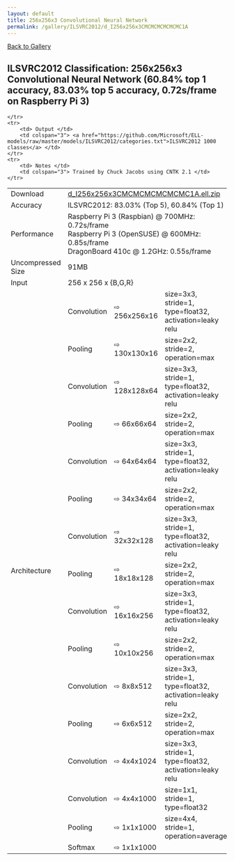 ```yaml
---
layout: default
title: 256x256x3 Convolutional Neural Network
permalink: /gallery/ILSVRC2012/d_I256x256x3CMCMCMCMCMCMC1A
---
```


[Back to Gallery](/ELL/gallery)

## ILSVRC2012 Classification: 256x256x3 Convolutional Neural Network (60.84% top 1 accuracy, 83.03% top 5 accuracy, 0.72s/frame on Raspberry Pi 3)

<table>
    <tr>
        <td> Download </td>
        <td colspan="3"> <a href="https://github.com/Microsoft/ELL-models/raw/master/models/ILSVRC2012/d_I256x256x3CMCMCMCMCMCMC1A/d_I256x256x3CMCMCMCMCMCMC1A.ell.zip">d_I256x256x3CMCMCMCMCMCMC1A.ell.zip</a></td>
    </tr>
    <tr>
        <td> Accuracy </td>
        <td colspan="3"> ILSVRC2012: 83.03% (Top 5), 60.84% (Top 1) </td>
    </tr>
    <tr>
        <td> Performance </td>
        <td colspan="3"> Raspberry Pi 3 (Raspbian) @ 700MHz: 0.72s/frame<br>Raspberry Pi 3 (OpenSUSE) @ 600MHz: 0.85s/frame<br>DragonBoard 410c @ 1.2GHz: 0.55s/frame </td>
    </tr>
    <tr>
        <td> Uncompressed Size </td>
        <td colspan="3"> 91MB </td>
    </tr>
    <tr>
        <td> Input </td>
        <td colspan="3"> 256 x 256 x {B,G,R} </td>
    </tr>
    <tr>
        <td rowspan="17"> Architecture </td>
        <tr class="table-row-condensed">
	<td>Convolution</td>
	<td>&#8680; 256x256x16</td>
	<td>size=3x3, stride=1, type=float32, activation=leaky relu</td>
</tr>
<tr class="table-row-condensed">
	<td>Pooling</td>
	<td>&#8680; 130x130x16</td>
	<td>size=2x2, stride=2, operation=max</td>
</tr>
<tr class="table-row-condensed">
	<td>Convolution</td>
	<td>&#8680; 128x128x64</td>
	<td>size=3x3, stride=1, type=float32, activation=leaky relu</td>
</tr>
<tr class="table-row-condensed">
	<td>Pooling</td>
	<td>&#8680; 66x66x64</td>
	<td>size=2x2, stride=2, operation=max</td>
</tr>
<tr class="table-row-condensed">
	<td>Convolution</td>
	<td>&#8680; 64x64x64</td>
	<td>size=3x3, stride=1, type=float32, activation=leaky relu</td>
</tr>
<tr class="table-row-condensed">
	<td>Pooling</td>
	<td>&#8680; 34x34x64</td>
	<td>size=2x2, stride=2, operation=max</td>
</tr>
<tr class="table-row-condensed">
	<td>Convolution</td>
	<td>&#8680; 32x32x128</td>
	<td>size=3x3, stride=1, type=float32, activation=leaky relu</td>
</tr>
<tr class="table-row-condensed">
	<td>Pooling</td>
	<td>&#8680; 18x18x128</td>
	<td>size=2x2, stride=2, operation=max</td>
</tr>
<tr class="table-row-condensed">
	<td>Convolution</td>
	<td>&#8680; 16x16x256</td>
	<td>size=3x3, stride=1, type=float32, activation=leaky relu</td>
</tr>
<tr class="table-row-condensed">
	<td>Pooling</td>
	<td>&#8680; 10x10x256</td>
	<td>size=2x2, stride=2, operation=max</td>
</tr>
<tr class="table-row-condensed">
	<td>Convolution</td>
	<td>&#8680; 8x8x512</td>
	<td>size=3x3, stride=1, type=float32, activation=leaky relu</td>
</tr>
<tr class="table-row-condensed">
	<td>Pooling</td>
	<td>&#8680; 6x6x512</td>
	<td>size=2x2, stride=2, operation=max</td>
</tr>
<tr class="table-row-condensed">
	<td>Convolution</td>
	<td>&#8680; 4x4x1024</td>
	<td>size=3x3, stride=1, type=float32, activation=leaky relu</td>
</tr>
<tr class="table-row-condensed">
	<td>Convolution</td>
	<td>&#8680; 4x4x1000</td>
	<td>size=1x1, stride=1, type=float32</td>
</tr>
<tr class="table-row-condensed">
	<td>Pooling</td>
	<td>&#8680; 1x1x1000</td>
	<td>size=4x4, stride=1, operation=average</td>
</tr>
<tr class="table-row-condensed">
	<td>Softmax</td>
	<td>&#8680; 1x1x1000</td>
	<td></td>
</tr>

    </tr>
    <tr>
        <td> Output </td>
        <td colspan="3"> <a href="https://github.com/Microsoft/ELL-models/raw/master/models/ILSVRC2012/categories.txt">ILSVRC2012 1000 classes</a> </td>
    </tr>
    <tr>
        <td> Notes </td>
        <td colspan="3"> Trained by Chuck Jacobs using CNTK 2.1 </td>
    </tr>
</table>

